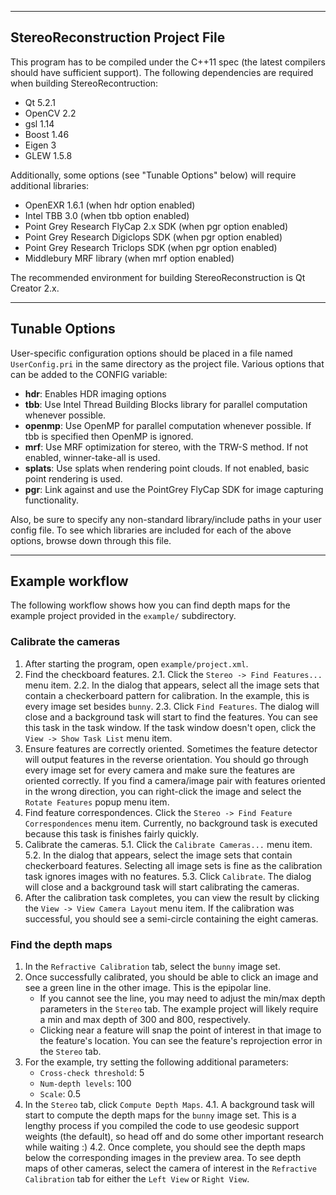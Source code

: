 -----------------------------------------------------------------------------
StereoReconstruction Project File
-----------------------------------------------------------------------------

This program has to be compiled under the C++11 spec (the latest compilers
should have sufficient support). The following dependencies are required when
building StereoRecontruction:

   * Qt 5.2.1
   * OpenCV 2.2
   * gsl 1.14
   * Boost 1.46
   * Eigen 3
   * GLEW 1.5.8

Additionally, some options (see "Tunable Options" below) will require additional
libraries:

   * OpenEXR 1.6.1 (when hdr option enabled)
   * Intel TBB 3.0 (when tbb option enabled)
   * Point Grey Research FlyCap 2.x SDK (when pgr option enabled)
   * Point Grey Research Digiclops SDK (when pgr option enabled)
   * Point Grey Research Triclops SDK (when pgr option enabled)
   * Middlebury MRF library (when mrf option enabled)

The recommended environment for building StereoReconstruction is Qt Creator 2.x.

-----------------------------------------------------------------------------
Tunable Options
-----------------------------------------------------------------------------

User-specific configuration options should be placed in a file named
`UserConfig.pri` in the same directory as the project file. Various
options that can be added to the CONFIG variable:

  * __hdr__: Enables HDR imaging options
  * __tbb__: Use Intel Thread Building Blocks library for parallel computation
    whenever possible.
  * __openmp__: Use OpenMP for parallel computation whenever possible. If tbb is
    specified then OpenMP is ignored.
  * __mrf__: Use MRF optimization for stereo, with the TRW-S method. If not enabled,
    winner-take-all is used.
  * __splats__: Use splats when rendering point clouds. If not enabled, basic point
    rendering is used.
  * __pgr__: Link against and use the PointGrey FlyCap SDK for image capturing
    functionality.

Also, be sure to specify any non-standard library/include paths in your user
config file. To see which libraries are included for each of the above options,
browse down through this file.

-----------------------------------------------------------------------------
Example workflow
-----------------------------------------------------------------------------

The following workflow shows how you can find depth maps for the example
project provided in the `example/` subdirectory.

### Calibrate the cameras

  1. After starting the program, open `example/project.xml`.
  2. Find the checkboard features.
     2.1. Click the `Stereo -> Find Features...` menu item.
     2.2. In the dialog that appears, select all the image sets that contain a
          checkerboard pattern for calibration. In the example, this is every
          image set besides `bunny`.
     2.3. Click `Find Features`. The dialog will close and a background task will
          start to find the features. You can see this task in the task window.
          If the task window doesn't open, click the `View -> Show Task List`
          menu item.
  3. Ensure features are correctly oriented. Sometimes the feature detector will
     output features in the reverse orientation. You should go through every
     image set for every camera and make sure the features are oriented
     correctly. If you find a camera/image pair with features oriented in the
     wrong direction, you can right-click the image and select the
     `Rotate Features` popup menu item.
  4. Find feature correspondences. Click the `Stereo -> Find Feature Correspondences`
     menu item. Currently, no background task is executed because this task is
     finishes fairly quickly.
  5. Calibrate the cameras.
     5.1. Click the `Calibrate Cameras...` menu item.
     5.2. In the dialog that appears, select the image sets that contain
          checkerboard features. Selecting all image sets is fine as the
          calibration task ignores images with no features.
     5.3. Click `Calibrate`. The dialog will close and a background task will
          start calibrating the cameras.
  6. After the calibration task completes, you can view the result by clicking
     the `View -> View Camera Layout` menu item. If the calibration was
     successful, you should see a semi-circle containing the eight cameras.

### Find the depth maps

  1. In the `Refractive Calibration` tab, select the `bunny` image set.
  2. Once successfully calibrated, you should be able to click an image and see
     a green line in the other image. This is the epipolar line.
     * If you cannot see the line, you may need to adjust the min/max depth
       parameters in the `Stereo` tab. The example project will likely
       require a min and max depth of 300 and 800, respectively.
     * Clicking near a feature will snap the point of interest in that image to
       the feature's location. You can see the feature's reprojection error in
       the `Stereo` tab.
  3. For the example, try setting the following additional parameters:
     * `Cross-check threshold`: 5
     * `Num-depth levels`: 100
     * `Scale`: 0.5
  4. In the `Stereo` tab, click `Compute Depth Maps`.
     4.1. A background task will start to compute the depth maps for the `bunny`
          image set. This is a lengthy process if you compiled the code to use
          geodesic support weights (the default), so head off and do some other
          important research while waiting :)
     4.2. Once complete, you should see the depth maps below the corresponding
          images in the preview area. To see depth maps of other cameras, select
          the camera of interest in the `Refractive Calibration` tab for either
          the `Left View` or `Right View`.
